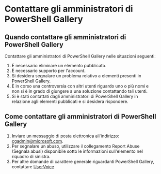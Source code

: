 # Contattare gli amministratori di PowerShell Gallery

## Quando contattare gli amministratori di PowerShell Gallery

Contattare gli amministratori di PowerShell Gallery nelle situazioni seguenti:

1. È necessario eliminare un elemento pubblicato.
2. È necessario supporto per l'account.
3. Si desidera segnalare un problema relativo a elementi presenti in PowerShell Gallery.
4. È in corso una controversia con altri utenti riguardo uno o più nomi e non si è in grado di giungere a una soluzione contattando tali utenti.
5. Si è stati contattati dagli amministratori di PowerShell Gallery in relazione agli elementi pubblicati e si desidera rispondere.

## Come contattare gli amministratori di PowerShell Gallery

1. Inviare un messaggio di posta elettronica all'indirizzo: cgadmin@microsoft.com.
2. Per segnalare un abuso, utilizzare il collegamento Report Abuse (Segnala abusi) disponibile sotto le informazioni sull'elemento nel riquadro di sinistra.
3. Per altre domande di carattere generale riguardanti PowerShell Gallery, contattare [UserVoice](http://windowsserver.uservoice.com/forums/301869-powershell)


<!--HONumber=Aug16_HO3-->


